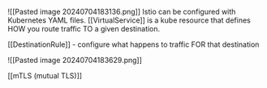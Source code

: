 ![[Pasted image 20240704183136.png]]
Istio can be configured with Kubernetes YAML files.
[[VirtualService]] is a kube resource that defines HOW you route traffic TO a given destination.

[[DestinationRule]] - configure what happens to traffic FOR that destination

![[Pasted image 20240704183629.png]]


[[mTLS (mutual TLS)]]
